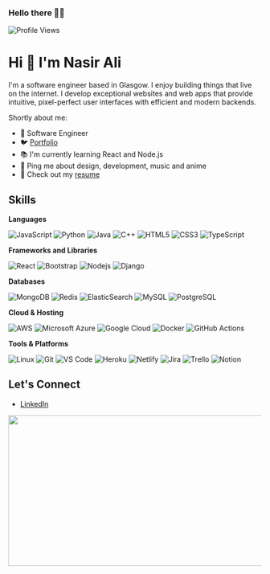 ### Hello there 👨‍💻
![Profile Views](https://komarev.com/ghpvc/?username=ali-nasir-ali)
# Hi 👋 I'm Nasir Ali

I'm a software engineer based in Glasgow. I enjoy building things that live on the internet. I develop exceptional websites and web apps that provide intuitive, pixel-perfect user interfaces with efficient and modern backends.

Shortly about me:

- 💼 Software Engineer
- 🐦 [Portfolio](https://ali-nasir.netlify.app/)
- 📚 I'm currently learning React and Node.js
- 💬 Ping me about design, development, music and anime
- 📝 Check out my [resume]([https://docs.google.com/document/d/1qacS1NOoCqbe4lBko4zI03rk9TVCYP4mU5L9hldec_M/edit?usp=sharing](https://docs.google.com/document/d/e/2PACX-1vQFUgy5-JBP1W90C3wY9MAIR5GkJmTp82q02ADk54reQ2pWcA28j_K61PADrlfRpRH8ZiHuBKvddf2j/pub))

## Skills

**Languages**

![JavaScript](https://img.shields.io/badge/-JavaScript-black?style=flat-square&logo=javascript)
![Python](https://img.shields.io/badge/-Python-black?style=flat-square&logo=Python)
![Java](https://img.shields.io/badge/-java-E34A86?style=flat-square&logo=java)
![C++](https://img.shields.io/badge/-C++-00599C?style=flat-square&logo=c)
![HTML5](https://img.shields.io/badge/-HTML5-E34F26?style=flat-square&logo=html5&logoColor=white)
![CSS3](https://img.shields.io/badge/-CSS3-1572B6?style=flat-square&logo=css3)
![TypeScript](https://img.shields.io/badge/-TypeScript-007ACC?style=flat-square&logo=typescript)

**Frameworks and Libraries**

![React](https://img.shields.io/badge/-React-black?style=flat-square&logo=react)
![Bootstrap](https://img.shields.io/badge/-Bootstrap-563D7C?style=flat-square&logo=bootstrap)
![Nodejs](https://img.shields.io/badge/-Nodejs-black?style=flat-square&logo=Node.js)
![Django](https://img.shields.io/badge/-Django-092E20?style=flat-square&logo=django&logoColor=green)

**Databases**

![MongoDB](https://img.shields.io/badge/-MongoDB-black?style=flat-square&logo=mongodb)
![Redis](https://img.shields.io/badge/-Redis-black?style=flat-square&logo=Redis)
![ElasticSearch](https://img.shields.io/badge/-ElasticSearch-005571?style=flat-square&logo=elasticsearch)
![MySQL](https://img.shields.io/badge/-MySQL-black?style=flat-square&logo=mysql)
![PostgreSQL](https://img.shields.io/badge/-PostgreSQL-336791?style=flat-square&logo=postgresql)

**Cloud & Hosting**

![AWS](https://img.shields.io/badge/Amazon%20AWS-232F3E?style=flat-square&logo=amazon-aws)
![Microsoft Azure](https://img.shields.io/badge/Microsoft%20Azure-232F7E?style=flat-square&logo=microsoft-azure)
![Google Cloud](https://img.shields.io/badge/Google%20Cloud-black?style=flat-square&logo=google-cloud)
![Docker](https://img.shields.io/badge/-Docker-black?style=flat-square&logo=docker)
![GitHub Actions](https://img.shields.io/badge/GitHub%20Actions-2088FF?style=flat-square&logo=github-actions&logoColor=white)

**Tools & Platforms**

![Linux](https://img.shields.io/badge/-Linux-black?style=flat-square&logo=linux)
![Git](https://img.shields.io/badge/-Git-black?style=flat-square&logo=git)
![VS Code](https://img.shields.io/badge/-VS%20Code-007ACC?style=flat-square&logo=visual-studio-code)
![Heroku](https://img.shields.io/badge/-Heroku-430098?style=flat-square&logo=heroku)
![Netlify](https://img.shields.io/badge/-Netlify-00C7B7?style=flat-square&logo=netlify)
![Jira](https://img.shields.io/badge/-Jira-0052CC?style=flat-square&logo=Jira)
![Trello](https://img.shields.io/badge/-Trello-0079BF?style=flat-square&logo=Trello&logoColor=white)
![Notion](https://img.shields.io/badge/-Notion-black?style=flat-square&logo=notion&logoColor=white)

<!-- 
## Projects

Here are some of my top projects:

### [Weather App](https://github.com/ali-nasir-ali/weather-app)

- React weather app using OpenWeather API
- Fetch weather data based on user's location
- Display weather info including temperature, conditions, etc

### [Todo App](https://github.com/ali-nasir-ali/todo-app) 

- React todo list app with local storage for saving tasks
- Add, edit and delete tasks
- Responsive design

### [Chat App](https://github.com/ali-nasir-ali/chat-app)

- Real-time chat app with React and Firebase
- Google authentication for easy sign in 
- Online status indicators
- Group chat capabilities

## Stats

<!-- [![Top Langs](https://github-readme-stats.vercel.app/api/top-langs/?username=ali-nasir-ali)](https://github.com/ali-nasir-ali/github-readme-stats) -->

<!-- <a href="https://github.com/ali-nasir-ali/ali-nasir-ali">
  <img height=200 align="center" src="https://github-readme-stats.vercel.app/api?username=ali-nasir-ali&hide_rank=true&show_icons=true&hide_border=true&theme=dark" />
</a>
<a href="https://github.com/ali-nasir-ali/ali-nasir-ali">
  <img height=200 align="center" src="https://github-readme-stats.vercel.app/api/top-langs?username=ali-nasir-ali&layout=compact&langs_count=8&hide_border=true&theme=dark" />
</a>
<a href="https://github.com/ali-nasir-ali/ali-nasir-ali">
  <img height=200 align="center" src="https://github-readme-streak-stats.herokuapp.com/?user=ali-nasir-ali&hide_border=true&theme=dark" />
</a>
-->



## Let's Connect

- [LinkedIn](https://www.linkedin.com/in/ali-nasir-ali/)


<!--  
- [Twitter](https://twitter.com/alinasirali)
- [Hashnode Blog](https://hashnode.com/@ali-nasir-ali) -->



<div align="center">
  <img src="https://media.giphy.com/media/13HgwGsXF0aiGY/giphy.gif" width="600" height="300"/>
</div>




